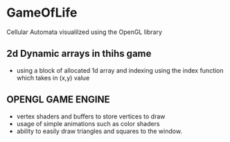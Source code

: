 # GameOfLife
Cellular Automata visualilzed using the OpenGL library

## 2d Dynamic arrays in thihs game
- using a block of allocated 1d array and indexing using the index function which takes in (x,y) value


## OPENGL GAME ENGINE
- vertex shaders and buffers to store vertices to draw
- usage of simple animations such as color shaders 
- ability to easily draw triangles and squares to the window.
